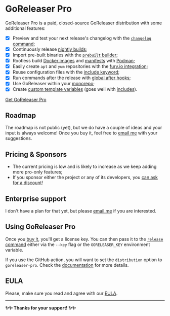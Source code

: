 # GoReleaser Pro

GoReleaser Pro is a paid, closed-source GoReleaser distribution with some additional features:

- [x] Preview and test your next release's changelog with the [`changelog` command](/cmd/goreleaser_changelog/);
- [x] Continuously release [nightly builds](/customization/nightlies/);
- [x] Import pre-built binaries with the [`prebuilt` builder](/customization/build/#import-pre-built-binaries);
- [x] Rootless build [Docker images](/customization/docker/#podman) and [manifests](/customization/docker_manifest/#podman) with [Podman](https://podman.io);
- [x] Easily create `apt` and `yum` repositories with the [fury.io integration](/customization/fury/);
- [x] Reuse configuration files with the [include keyword](/customization/includes/);
- [x] Run commands after the release with [global after hooks](/customization/hooks/);
- [x] Use GoReleaser within your [monorepo](/customization/monorepo/);
- [x] Create [custom template variables](/customization/templates/#custom-variables) (goes well with [includes](/customization/includes/)).

<script src="https://gumroad.com/js/gumroad.js"></script>
<a class="gumroad-button" href="https://gumroad.com/l/CadfZ" target="_blank">Get GoReleaser Pro</a>

## Roadmap

The roadmap is not public (yet), but we do have a couple of ideas and your input is always welcome!
Once you buy it, feel free to [email me](mailto:carlos@becker.software?subject=GoReleaser%20Feature%20Suggestion) with your suggestions.

## Pricing & Sponsors

- The current pricing is low and is likely to increase as we keep adding more pro-only features;
- If you sponsor either the project or any of its developers, you [can ask for a discount](mailto:carlos@becker.software?subject=GoReleaser%20Coupon%20Request)!

## Enterprise support

I don't have a plan for that yet, but please [email me](mailto:carlos@becker.software?subject=GoReleaser%20Enterprise%20Support) if you are interested.

## Using GoReleaser Pro

Once you [buy it](https://gum.co/goreleaser), you'll get a license key.
You can then pass it to the [`release` command](/cmd/goreleaser_release/) either via the `--key` flag or the `GORELEASER_KEY` environment variable.

If you use the GitHub action, you will want to set the `distribution` option to `goreleaser-pro`.
Check the [documentation](/ci/actions/) for more details.

## EULA

Please, make sure you read and agree with our [EULA](/eula).

---

**✨✨ Thanks for your support! ✨✨**
